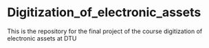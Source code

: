 # Digitization_of_electronic_assets
This is the repository for the final project of the course digitization of electronic assets at DTU
